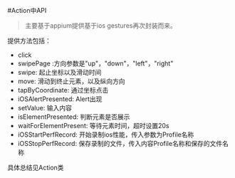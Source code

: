 #Action中API
> 主要基于appium提供基于ios gestures再次封装而来。

提供方法包括：
- click
- swipePage :方向参数是"up"，"down"，"left"，"right"
- swipe: 起止坐标以及滑动时间
- move: 滑动到终止元素，以及纵向方向
- tapByCoordinate: 通过坐标点击
- iOSAlertPresented: Alert出现
- setValue: 输入内容
- isElementPresented: 判断元素是否展示
- waitForElementPresent: 等待元素时间，超时设置20s
- iOSStartPerfRecord: 开始录制ios性能，传入参数为Profile名称
- iOSStopPerfRecord: 保存录制的文件，传入内容Profile名称和保存的文件名称

具体总结见Action类
